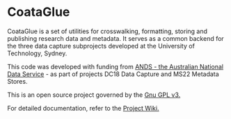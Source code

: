 CoataGlue
=========

CoataGlue is a set of utilities for crosswalking, formatting, storing
and publishing research data and metadata.  It serves as a common
backend for the three data capture subprojects developed at the
University of Technology, Sydney.

This code was developed with funding from [ANDS - the Australian
National Data Service](http://www.ands.org.au/) - as part of projects DC18 Data Capture and MS22
Metadata Stores.

This is an open source project governed by the [Gnu GPL v3.](http://www.gnu.org/licenses/gpl.html)

For detailed documentation, refer to the [Project Wiki.](https://github.com/spikelynch/CoataGlue/wiki)

